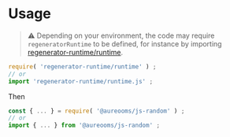 # Usage

> :warning: Depending on your environment, the code may require
> `regeneratorRuntime` to be defined, for instance by importing
> [regenerator-runtime/runtime](https://www.npmjs.com/package/regenerator-runtime).

```js
require( 'regenerator-runtime/runtime' ) ;
// or
import 'regenerator-runtime/runtime.js' ;
```

Then
```js
const { ... } = require( '@aureooms/js-random' ) ;
// or
import { ... } from '@aureooms/js-random' ;
```

